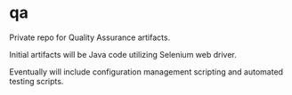 qa
==
Private repo for Quality Assurance artifacts.

Initial artifacts will be Java code utilizing Selenium web driver.

Eventually will include configuration management scripting and automated testing scripts.

